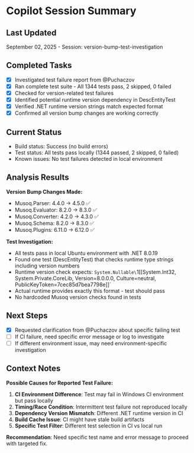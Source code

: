 # Copilot Session Summary

## Last Updated
September 02, 2025 - Session: version-bump-test-investigation

## Completed Tasks
- [x] Investigated test failure report from @Puchaczov
- [x] Ran complete test suite - All 1344 tests pass, 2 skipped, 0 failed
- [x] Checked for version-related test failures 
- [x] Identified potential runtime version dependency in DescEntityTest
- [x] Verified .NET runtime version strings match expected format
- [x] Confirmed all version bump changes are working correctly

## Current Status
- Build status: Success (no build errors)
- Test status: All tests pass locally (1344 passed, 2 skipped, 0 failed)
- Known issues: No test failures detected in local environment

## Analysis Results
**Version Bump Changes Made:**
- Musoq.Parser: 4.4.0 → 4.5.0 ✅
- Musoq.Evaluator: 8.2.0 → 8.3.0 ✅  
- Musoq.Converter: 4.2.0 → 4.3.0 ✅
- Musoq.Schema: 8.2.0 → 8.3.0 ✅
- Musoq.Plugins: 6.11.0 → 6.12.0 ✅

**Test Investigation:**
- All tests pass in local Ubuntu environment with .NET 8.0.19
- Found one test (DescEntityTest) that checks runtime type strings including version numbers
- Runtime version check expects: `System.Nullable\`1[[System.Int32, System.Private.CoreLib, Version=8.0.0.0, Culture=neutral, PublicKeyToken=7cec85d7bea7798e]]`
- Actual runtime provides exactly this format - test should pass
- No hardcoded Musoq version checks found in tests

## Next Steps
- [x] Requested clarification from @Puchaczov about specific failing test
- [ ] If CI failure, need specific error message or log to investigate
- [ ] If different environment issue, may need environment-specific investigation

## Context Notes
**Possible Causes for Reported Test Failure:**
1. **CI Environment Difference**: Test may fail in Windows CI environment but pass locally
2. **Timing/Race Condition**: Intermittent test failure not reproduced locally  
3. **Dependency Version Mismatch**: Different .NET runtime version in CI
4. **Build Cache Issue**: CI might have stale build artifacts
5. **Specific Test Filter**: Different test selection in CI vs local run

**Recommendation**: Need specific test name and error message to proceed with targeted fix.
